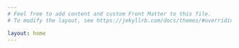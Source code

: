 ```yaml
---
# Feel free to add content and custom Front Matter to this file.
# To modify the layout, see https://jekyllrb.com/docs/themes/#overriding-theme-defaults

layout: home
---
```

<script type="module" crossorigin src="{% link CREO/assets/home-screen/index.js %}"></script>
<link rel="stylesheet" crossorigin href="{% link CREO/assets/home-screen/index.css %}">
<div id="root"></div>
